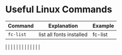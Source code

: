 # Useful Linux Commands

Command|Explanation|Example
|---|---|---|
|`fc-list`|list all fonts installed|fc-list
|
|
|
|
|
|
|
|
|
|
|
|
|